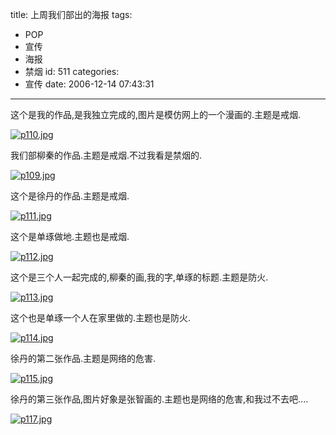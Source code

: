 title: 上周我们部出的海报
tags:
  - POP
  - 宣传
  - 海报
  - 禁烟
id: 511
categories:
  - 宣传
date: 2006-12-14 07:43:31
---

这个是我的作品,是我独立完成的,图片是模仿网上的一个漫画的.主题是戒烟.

[![p110.jpg](//blog.foolbird.net/wp-content/uploads/2007/01/96_p110.jpg)](http://www.foolbird.net/?attachment_id=88 "p110.jpg")

我们部柳秦的作品.主题是戒烟.不过我看是禁烟的.

[![p109.jpg](//blog.foolbird.net/wp-content/uploads/2007/01/97_p109.jpg)](http://www.foolbird.net/?attachment_id=89 "p109.jpg")

这个是徐丹的作品.主题是戒烟.

[![p111.jpg](//blog.foolbird.net/wp-content/uploads/2007/01/98_p111.jpg)](http://www.foolbird.net/?attachment_id=90 "p111.jpg")

这个是单琢做地.主题也是戒烟.

[![p112.jpg](//blog.foolbird.net/wp-content/uploads/2007/01/99_p112.jpg)](http://www.foolbird.net/?attachment_id=91 "p112.jpg")

这个是三个人一起完成的,柳秦的画,我的字,单琢的标题.主题是防火.

[![p113.jpg](//blog.foolbird.net/wp-content/uploads/2007/01/100_p113.jpg)](http://www.foolbird.net/?attachment_id=92 "p113.jpg")

这个也是单琢一个人在家里做的.主题也是防火.

[![p114.jpg](//blog.foolbird.net/wp-content/uploads/2007/01/101_p114.jpg)](http://www.foolbird.net/?attachment_id=93 "p114.jpg")

徐丹的第二张作品.主题是网络的危害.

[![p115.jpg](//blog.foolbird.net/wp-content/uploads/2007/01/102_p115.jpg)](http://www.foolbird.net/?attachment_id=94 "p115.jpg")

徐丹的第三张作品,图片好象是张智画的.主题也是网络的危害,和我过不去吧....

[![p117.jpg](//blog.foolbird.net/wp-content/uploads/2007/01/103_p117.jpg)](http://www.foolbird.net/?attachment_id=95 "p117.jpg")